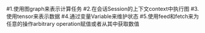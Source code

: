 #1.使用图graph来表示计算任务
#2.在会话Session的上下文context中执行图
#3.使用tensor来表示数据
#4.通过变量Variable来维护状态
#5.使用feed和fetch来为任意的操作arbitrary operation赋值或者从其中获取数值
